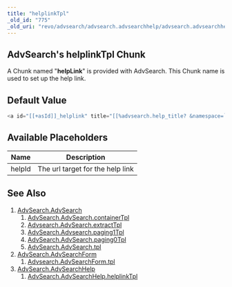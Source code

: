 ```yaml
---
title: "helplinkTpl"
_old_id: "775"
_old_uri: "revo/advsearch/advsearch.advsearchhelp/advsearch.advsearchhelp.helplinktpl"
---
```


## AdvSearch's helplinkTpl Chunk

A Chunk named "**helpLink**" is provided with AdvSearch. This Chunk name is used to set up the help link.

## Default Value

``` php
<a id="[[+asId]]_helplink" title="[[%advsearch.help_title? &namespace=`advsearch` &topic=`default`]]" href="[[+helpId]]" class="advsea-helplink"><span>help</span></a>
```

## Available Placeholders

| Name   | Description                      |
| ------ | -------------------------------- |
| helpId | The url target for the help link |

## See Also

1. [AdvSearch.AdvSearch](extras/advsearch/advsearch.advsearch)
    1. [AdvSearch.AdvSearch.containerTpl](extras/advsearch/advsearch.advsearch/advsearch.advsearch.containertpl)
    2. [Advsearch.AdvSearch.extractTpl](extras/advsearch/advsearch.advsearch/advsearch.advsearch.extracttpl)
    3. [AdvSearch.Advsearch.paging1Tpl](extras/advsearch/advsearch.advsearch/advsearch.advsearch.paging1tpl)
    4. [AdvSearch.AdvSearch.paging0Tpl](extras/advsearch/advsearch.advsearch/advsearch.advsearch.paging0tpl)
    5. [AdvSearch.AdvSearch.tpl](extras/advsearch/advsearch.advsearch/advsearch.advsearch.tpl)
2. [AdvSearch.AdvSearchForm](extras/advsearch/advsearch.advsearchform)
    1. [Advsearch.AdvSearchForm.tpl](extras/advsearch/advsearch.advsearchform/advsearch.advsearchform.tpl)
3. [AdvSearch.AdvSearchHelp](extras/advsearch/advsearch.advsearchhelp)
    1. [AdvSearch.AdvSearchHelp.helplinkTpl](extras/advsearch/advsearch.advsearchhelp/advsearch.advsearchhelp.helplinktpl)
